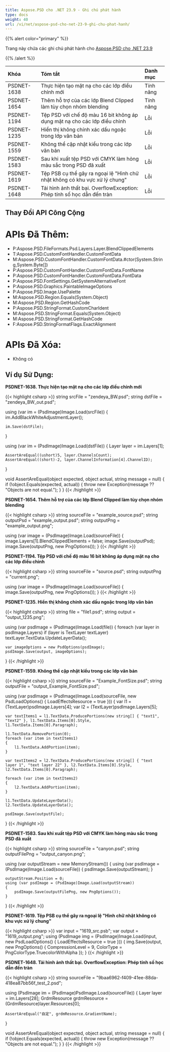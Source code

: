 ```yaml
---
title: Aspose.PSD cho .NET 23.9 - Ghi chú phát hành
type: docs
weight: 40
url: /vi/net/aspose-psd-cho-net-23-9-ghi-chu-phat-hanh/
---
```


{{% alert color="primary" %}}

Trang này chứa các ghi chú phát hành cho [Aspose.PSD cho .NET 23.9](https://www.nuget.org/packages/Aspose.PSD/)

{{% /alert %}}

| **Khóa**     | **Tóm tắt**                                                                                                                | **Danh mục** |
|:------------|:---------------------------------------------------------------------------------------------------------------------------|:--------|
| PSDNET-1638 | Thực hiện tạo mặt nạ cho các lớp điều chỉnh mới         | Tính năng |
| PSDNET-1654 | Thêm hỗ trợ của các lớp Blend Clipped làm tùy chọn nhóm blending | Tính năng |
| PSDNET-1194 | Tệp PSD với chế độ màu 16 bit không áp dụng mặt nạ cho các lớp điều chỉnh| Lỗi     |
| PSDNET-1235 | Hiển thị không chính xác dấu ngoặc trong lớp văn bản | Lỗi     |
| PSDNET-1559 | Không thể cập nhật kiểu trong các lớp văn bản            | Lỗi     |
| PSDNET-1583 | Sau khi xuất tệp PSD với CMYK làm hỏng màu sắc trong PSD đã xuất | Lỗi     |
| PSDNET-1619 | Tệp PSB cụ thể gây ra ngoại lệ "Hình chữ nhật không có khu vực xử lý chung" | Lỗi     |
| PSDNET-1648 | Tải hình ảnh thất bại. OverflowException: Phép tính số học dẫn đến tràn | Lỗi     |


## **Thay Đổi API Công Cộng**
# **APIs Đã Thêm:**
- P:Aspose.PSD.FileFormats.Psd.Layers.Layer.BlendClippedElements
- T:Aspose.PSD.CustomFontHandler.CustomFontData
- M:Aspose.PSD.CustomFontHandler.CustomFontData.#ctor(System.String,System.Byte[])
- P:Aspose.PSD.CustomFontHandler.CustomFontData.FontName
- P:Aspose.PSD.CustomFontHandler.CustomFontData.FontData
- P:Aspose.PSD.FontSettings.GetSystemAlternativeFont
- P:Aspose.PSD.Graphics.PaintableImageOptions
- P:Aspose.PSD.Image.UsePalette
- M:Aspose.PSD.Region.Equals(System.Object)
- M:Aspose.PSD.Region.GetHashCode
- P:Aspose.PSD.StringFormat.CustomCharIdent
- M:Aspose.PSD.StringFormat.Equals(System.Object)
- M:Aspose.PSD.StringFormat.GetHashCode
- F:Aspose.PSD.StringFormatFlags.ExactAlignment


# **APIs Đã Xóa:**
- Không có


## **Ví dụ Sử Dụng:**

**PSDNET-1638. Thực hiện tạo mặt nạ cho các lớp điều chỉnh mới**

{{< highlight csharp >}}
string srcFile = "zendeya_BW.psd";
string dstFile = "zendeya_BW_out.psd";

using (var im = (PsdImage)Image.Load(srcFile))
{
    im.AddBlackWhiteAdjustmentLayer();

    im.Save(dstFile);
}

using (var im = (PsdImage)Image.Load(dstFile))
{
    Layer layer = im.Layers[1];

    AssertAreEqual((ushort)5, layer.ChannelsCount);
    AssertAreEqual((short)-2, layer.ChannelInformation[4].ChannelID);
}

void AssertAreEqual(object expected, object actual, string message = null)
{
    if (!object.Equals(expected, actual))
    {
        throw new Exception(message ?? "Objects are not equal.");
    }
}
{{< /highlight >}}

**PSDNET-1654. Thêm hỗ trợ của các lớp Blend Clipped làm tùy chọn nhóm blending**

{{< highlight csharp >}}
string sourceFile = "example_source.psd";
string outputPsd = "example_output.psd";
string outputPng = "example_output.png";

using (var image = (PsdImage)Image.Load(sourceFile))
{
    image.Layers[1].BlendClippedElements = false;
    image.Save(outputPsd);
    image.Save(outputPng, new PngOptions());
}
{{< /highlight >}}

**PSDNET-1194. Tệp PSD với chế độ màu 16 bit không áp dụng mặt nạ cho các lớp điều chỉnh**

{{< highlight csharp >}}
string sourceFile = "source.psd";
string outputPng = "current.png";

using (var image = (PsdImage)Image.Load(sourceFile))
{
    image.Save(outputPng, new PngOptions());
}
{{< /highlight >}}

**PSDNET-1235. Hiển thị không chính xác dấu ngoặc trong lớp văn bản**

{{< highlight csharp >}}
string file = "file1.psd";
string output = "output_1235.png";

using (var psdImage = (PsdImage)Image.Load(file))
{
    foreach (var layer in psdImage.Layers)
    if (layer is TextLayer textLayer)
    textLayer.TextData.UpdateLayerData();

    var imageOptions = new PsdOptions(psdImage);
    psdImage.Save(output, imageOptions);
}
{{< /highlight >}}

**PSDNET-1559. Không thể cập nhật kiểu trong các lớp văn bản**

{{< highlight csharp >}}
string sourceFile = "Example_FontSize.psd";
string outputFile = "output_Example_FontSize.psd";

using (var psdImage = (PsdImage)Image.Load(sourceFile, new PsdLoadOptions() { LoadEffectsResource = true }))
{
    var l1 = (TextLayer)psdImage.Layers[4];
    var l2 = (TextLayer)psdImage.Layers[5];

    var textItems1 = l1.TextData.ProducePortions(new string[] { "text1", "text2" }, l1.TextData.Items[0].Style, l1.TextData.Items[0].Paragraph);

    l1.TextData.RemovePortion(0);
    foreach (var item in textItems1)
    {
        l1.TextData.AddPortion(item);
    }

    var textItems2 = l2.TextData.ProducePortions(new string[] { "text layer 1", "text layer 22" }, l2.TextData.Items[0].Style, l2.TextData.Items[0].Paragraph);

    foreach (var item in textItems2)
    {
        l2.TextData.AddPortion(item);
    }

    l1.TextData.UpdateLayerData();
    l2.TextData.UpdateLayerData();

    psdImage.Save(outputFile);
}
{{< /highlight >}}

**PSDNET-1583. Sau khi xuất tệp PSD với CMYK làm hỏng màu sắc trong PSD đã xuất**

{{< highlight csharp >}}
string sourceFile = "canyon.psd";
string outputFilePng = "output_canyon.png";

using (var outputStream = new MemoryStream())
{
    using (var psdImage = (PsdImage)Image.Load(sourceFile))
    {
        psdImage.Save(outputStream);
    }

    outputStream.Position = 0;
    using (var psdImage = (PsdImage)Image.Load(outputStream))
    {
        psdImage.Save(outputFilePng, new PngOptions());
    }
}
{{< /highlight >}}

**PSDNET-1619. Tệp PSB cụ thể gây ra ngoại lệ "Hình chữ nhật không có khu vực xử lý chung"**

{{< highlight csharp >}}
var input = "1619_src.psb";
var output = "1619_output.png";
using (PsdImage img = (PsdImage)Image.Load(input, new PsdLoadOptions() { LoadEffectsResource = true }))
{
    img.Save(output,
    new PngOptions() { CompressionLevel = 9, ColorType = PngColorType.TruecolorWithAlpha });
}
{{< /highlight >}}

**PSDNET-1648. Tải hình ảnh thất bại. OverflowException: Phép tính số học dẫn đến tràn**

{{< highlight csharp >}}
string sourceFile = "9baa6962-f409-41ee-88da-418ea87bb56f_test_2.psd";

using (PsdImage im = (PsdImage)PsdImage.Load(sourceFile))
{
    Layer layer = im.Layers[28];
    GrdmResource grdmResource = (GrdmResource)layer.Resources[0];

    AssertAreEqual("自定", grdmResource.GradientName);
}

void AssertAreEqual(object expected, object actual, string message = null)
{
    if (!object.Equals(expected, actual))
    {
        throw new Exception(message ?? "Objects are not equal.");
    }
}
{{< /highlight >}}

